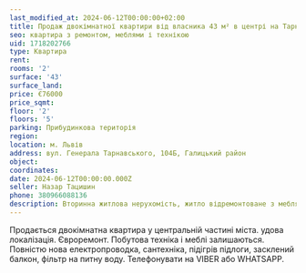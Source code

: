 ```yaml
---
last_modified_at: 2024-06-12T00:00:00+02:00
title: Продаж двокімнатної квартири від власника 43 м² в центрі на Тарнавського
seo: квартира з ремонтом, меблями і технікою
uid: 1718202766
type: Квартира
rent:
rooms: '2'
surface: '43'
surface_land:
price: €76000
price_sqmt:
floor: '2'
floors: '5'
parking: Прибудинкова територія
region:
location: м. Львів
address: вул. Генерала Тарнавського, 104Б, Галицький район
object:
coordinates:
date: 2024-06-12T00:00:00.000Z
seller: Назар Тацишин
phone: 380966088136
description: Вторинна житлова нерухомість, житло відремонтоване з меблями і технікою, придатне і готове для проживання
---
```


Продається двокімнатна квартира у центральній частині міста. удова локалізація. Євроремонт. Побутова техніка і меблі залишаються. Повністю нова електропроводка, сантехніка, підігрів підлоги, засклений балкон, фільтр на питну воду. Телефонувати на VIBER або WHATSAPP.
